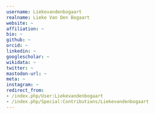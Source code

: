 ```yaml
---
username: Liekevandenbogaart
realname: Lieke Van Den Bogaart
website: ~
affiliation: ~
bio: ~
github: ~
orcid: ~
linkedin: ~
googlescholar: ~
wikidata: ~
twitter: ~
mastodon-url: ~
meta: ~
instagram: ~
redirect_from:
- /index.php/User:Liekevandenbogaart
- /index.php/Special:Contributions/Liekevandenbogaart
---
```


